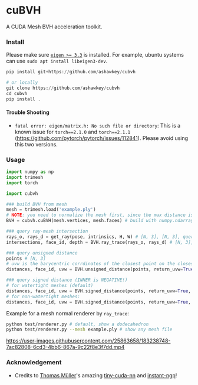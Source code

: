 # cuBVH

A CUDA Mesh BVH acceleration toolkit.

### Install

Please make sure [`eigen >= 3.3`](https://eigen.tuxfamily.org/index.php?title=Main_Page) is installed. 
For example, ubuntu systems can use `sudo apt install libeigen3-dev`.

```python
pip install git+https://github.com/ashawkey/cubvh

# or locally
git clone https://github.com/ashawkey/cubvh
cd cubvh
pip install .
```

#### Trouble Shooting
* `fatal error: eigen/matrix.h: No such file or directory`:
This is a known issue for `torch==2.1.0` and `torch==2.1.1` (https://github.com/pytorch/pytorch/issues/112841). Please avoid using this two versions.

### Usage

```python
import numpy as np
import trimesh
import torch

import cubvh

### build BVH from mesh
mesh = trimesh.load('example.ply')
# NOTE: you need to normalize the mesh first, since the max distance is hard-coded to 10.
BVH = cubvh.cuBVH(mesh.vertices, mesh.faces) # build with numpy.ndarray/torch.Tensor

### query ray-mesh intersection
rays_o, rays_d = get_ray(pose, intrinsics, H, W) # [N, 3], [N, 3], query with torch.Tensor (cuda)
intersections, face_id, depth = BVH.ray_trace(rays_o, rays_d) # [N, 3], [N,], [N,]

### query unsigned distance
points # [N, 3]
# uvw is the barycentric corrdinates of the closest point on the closest face (None if `return_uvw` is False).
distances, face_id, uvw = BVH.unsigned_distance(points, return_uvw=True) # [N], [N], [N, 3]

### query signed distance (INNER is NEGATIVE!)
# for watertight meshes (default)
distances, face_id, uvw = BVH.signed_distance(points, return_uvw=True, mode='watertight') # [N], [N], [N, 3]
# for non-watertight meshes:
distances, face_id, uvw = BVH.signed_distance(points, return_uvw=True, mode='raystab') # [N], [N], [N, 3]
```


Example for a mesh normal renderer by `ray_trace`:

```bash
python test/renderer.py # default, show a dodecahedron
python test/renderer.py --mesh example.ply # show any mesh file
```

https://user-images.githubusercontent.com/25863658/183238748-7ac82808-6cd3-4bb6-867a-9c22f8e3f7dd.mp4


### Acknowledgement

* Credits to [Thomas Müller](https://tom94.net/)'s amazing [tiny-cuda-nn](https://github.com/NVlabs/tiny-cuda-nn) and [instant-ngp](https://github.com/NVlabs/instant-ngp)!
